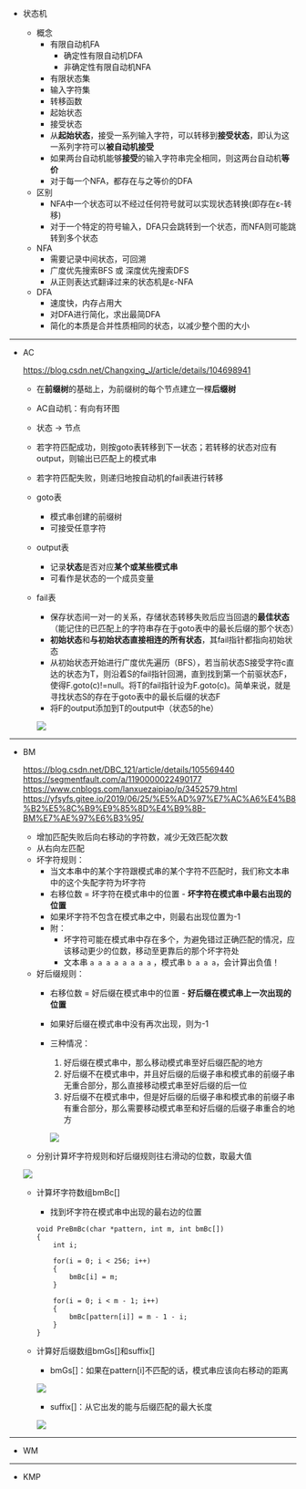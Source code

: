 * 状态机

	* 概念
		* 有限自动机FA
			* 确定性有限自动机DFA
			* 非确定性有限自动机NFA
		* 有限状态集
		* 输入字符集
		* 转移函数
		* 起始状态
		* 接受状态
		* 从**起始状态**，接受一系列输入字符，可以转移到**接受状态**，即认为这一系列字符可以**被自动机接受**
		* 如果两台自动机能够**接受**的输入字符串完全相同，则这两台自动机**等价**
		* 对于每一个NFA，都存在与之等价的DFA
	* 区别
		* NFA中一个状态可以不经过任何符号就可以实现状态转换(即存在ε-转移)
		* 对于一个特定的符号输入，DFA只会跳转到一个状态，而NFA则可能跳转到多个状态
	* NFA
		* 需要记录中间状态，可回溯
		* 广度优先搜索BFS 或 深度优先搜索DFS
		* 从正则表达式翻译过来的状态机是ε-NFA
	* DFA
		* 速度快，内存占用大
		* 对DFA进行简化，求出最简DFA
		* 简化的本质是合并性质相同的状态，以减少整个图的大小

------------
* AC

	https://blog.csdn.net/Changxing_J/article/details/104698941
	* 在**前缀树**的基础上，为前缀树的每个节点建立一棵**后缀树**
	* AC自动机：有向有环图
	* 状态 -> 节点
	* 若字符匹配成功，则按goto表转移到下一状态；若转移的状态对应有output，则输出已匹配上的模式串
	* 若字符匹配失败，则递归地按自动机的fail表进行转移
	* goto表
		* 模式串创建的前缀树
		* 可接受任意字符
	* output表
		* 记录**状态**是否对应**某个或某些模式串**
		* 可看作是状态的一个成员变量
	* fail表
		* 保存状态间一对一的关系，存储状态转移失败后应当回退的**最佳状态**（能记住的已匹配上的字符串存在于goto表中的最长后缀的那个状态）
		* **初始状态**和**与初始状态直接相连的所有状态**，其fail指针都指向初始状态
		* 从初始状态开始进行广度优先遍历（BFS），若当前状态S接受字符c直达的状态为T，则沿着S的fail指针回溯，直到找到第一个前驱状态F，使得F.goto(c)!=null。将T的fail指针设为F.goto(c)。简单来说，就是寻找状态S的存在于goto表中的最长后缀的状态F
		* 将F的output添加到T的output中（状态5的he）

		![](https://img-blog.csdnimg.cn/20200306163844494.png?x-oss-process=image/watermark,type_ZmFuZ3poZW5naGVpdGk,shadow_10,text_aHR0cHM6Ly9ibG9nLmNzZG4ubmV0L0NoYW5neGluZ19K,size_16,color_FFFFFF,t_70)

------------
* BM

	https://blog.csdn.net/DBC_121/article/details/105569440
	https://segmentfault.com/a/1190000022490177
	https://www.cnblogs.com/lanxuezaipiao/p/3452579.html
	https://yfsyfs.gitee.io/2019/06/25/%E5%AD%97%E7%AC%A6%E4%B8%B2%E5%8C%B9%E9%85%8D%E4%B9%8B-BM%E7%AE%97%E6%B3%95/
	* 增加匹配失败后向右移动的字符数，减少无效匹配次数
	* 从右向左匹配
	* 坏字符规则：
		* 当文本串中的某个字符跟模式串的某个字符不匹配时，我们称文本串中的这个失配字符为坏字符
		* 右移位数 = 坏字符在模式串中的位置 - **坏字符在模式串中最右出现的位置**
		* 如果坏字符不包含在模式串之中，则最右出现位置为-1
		* 附：
			* 坏字符可能在模式串中存在多个，为避免错过正确匹配的情况，应该移动更少的位数，移动至更靠后的那个坏字符处
			* 文本串 `a a a a a a a a` ，模式串 `b a a a`，会计算出负值！
	* 好后缀规则：
		* 右移位数 = 好后缀在模式串中的位置 - **好后缀在模式串上一次出现的位置**
		* 如果好后缀在模式串中没有再次出现，则为-1
		* 三种情况：
			1. 好后缀在模式串中，那么移动模式串至好后缀匹配的地方
			2. 好后缀不在模式串中，并且好后缀的后缀子串和模式串的前缀子串无重合部分，那么直接移动模式串至好后缀的后一位
			3. 好后缀不在模式串中，但是好后缀的后缀子串和模式串的前缀子串有重合部分，那么需要移动模式串至和好后缀的后缀子串重合的地方

			![](https://image-static.segmentfault.com/322/196/3221961855-ad540b88f12e3eb3_articlex)
	* 分别计算坏字符规则和好后缀规则往右滑动的位数，取最大值

	![](https://img-blog.csdnimg.cn/20200417165619199.png?x-oss-process=image/watermark,type_ZmFuZ3poZW5naGVpdGk,shadow_10,text_aHR0cHM6Ly9ibG9nLmNzZG4ubmV0L0RCQ18xMjE=,size_16,color_FFFFFF,t_70#pic_center)
	
	* 计算坏字符数组bmBc[]
		* 找到坏字符在模式串中出现的最右边的位置
		```
		void PreBmBc(char *pattern, int m, int bmBc[])
		{
			int i;

			for(i = 0; i < 256; i++)
			{
				bmBc[i] = m;
			}

			for(i = 0; i < m - 1; i++)
			{
				bmBc[pattern[i]] = m - 1 - i;
			}
		}
		```
	* 计算好后缀数组bmGs[]和suffix[]
		* bmGs[]：如果在pattern[i]不匹配的话，模式串应该向右移动的距离

		![](https://yfsyfs.gitee.io/2019/06/25/%E5%AD%97%E7%AC%A6%E4%B8%B2%E5%8C%B9%E9%85%8D%E4%B9%8B-BM%E7%AE%97%E6%B3%95/5.png)

		* suffix[]：从它出发的能与后缀匹配的最大长度

		![](https://yfsyfs.gitee.io/2019/06/25/%E5%AD%97%E7%AC%A6%E4%B8%B2%E5%8C%B9%E9%85%8D%E4%B9%8B-BM%E7%AE%97%E6%B3%95/8.png)

------------
* WM

------------
* KMP

